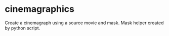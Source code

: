# cinemagraphics

Create a cinemagraph using a source movie and mask.  Mask helper created by python script.
